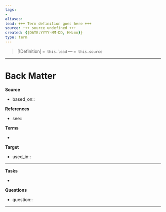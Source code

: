 ```yaml
---
tags:
- 
aliases: 
lead: +++ Term definition goes here +++
source: +++ source undefined +++
created: {{DATE:YYYY-MM-DD, HH:mm}}
type: term
---
```


> [!Definition]
> `= this.lead`
>  — `= this.source`





---
# Back Matter

**Source**
<!-- Always keep a link to the source- --> 
- based_on::

**References**
<!-- Links to pages not referenced in the content. see: [[related note]] because <reason> -->
- see:: 

**Terms**
<!-- Links to definition pages. -->
- 

**Target**
<!-- Link to project note or externaly published content. -->
- used_in::

---
**Tasks**
<!-- What remains to be done with this note? --> 
- 

**Questions**
<!-- What remains for you to consider? --> 
- question::

---